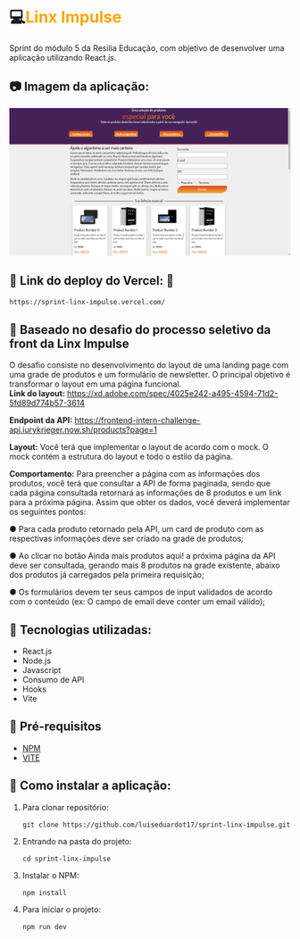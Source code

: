 #  💻<spam style="color: orange">Linx Impulse</spam>

Sprint do módulo 5 da Resilia Educação, com objetivo de desenvolver uma aplicação utilizando React.js.<br>

## 📷 Imagem da aplicação:

<img src="app.png">

## 🚧 Link do deploy do Vercel: 🚧
```
https://sprint-linx-impulse.vercel.com/
```

## 🎯 Baseado no desafio do processo seletivo da front da Linx Impulse

O desafio consiste no desenvolvimento do layout de uma landing page com uma grade de produtos e um formulário de newsletter. O principal objetivo é transformar o layout em uma página funcional. <br>
<strong>Link do layout:</strong>
https://xd.adobe.com/spec/4025e242-a495-4594-71d2-5fd89d774b57-3614

<strong>Endpoint da API:</strong>
https://frontend-intern-challenge-api.iurykrieger.now.sh/products?page=1

<strong>Layout:</strong>
Você terá que implementar o layout de acordo com o mock. O mock contém a estrutura do layout e todo o estilo da página.

<strong>Comportamento:</strong>
Para preencher a página com as informações dos produtos, você terá que consultar a API de forma paginada, sendo que cada página consultada retornará as informações de 8 produtos e um link para a próxima página.
Assim que obter os dados, você deverá implementar os seguintes pontos:

● Para cada produto retornado pela API, um card de produto com as respectivas informações deve ser criado na grade de produtos;

● Ao clicar no botão Ainda mais produtos aqui! a próxima página da API deve ser consultada, gerando mais 8 produtos na grade existente, abaixo dos produtos já carregados pela primeira requisição;

● Os formulários devem ter seus campos de input validados de acordo com o conteúdo (ex: O campo de email deve conter um email válido);


## 🧩 Tecnologias utilizadas:

- React.js
- Node.js
- Javascript
- Consumo de API
- Hooks
- Vite


## 📘 Pré-requisitos

- <a href="https://www.npmjs.com/">NPM</a>
- <a href="https://vitejs.dev/">VITE</a>

## :rocket: Como instalar a aplicação:

1. Para clonar repositório:

    ```
    git clone https://github.com/luiseduardot17/sprint-linx-impulse.git
    ```

2. Entrando na pasta do projeto:

    ```
    cd sprint-linx-impulse
    ```

3. Instalar o NPM:

     ```
     npm install
     ```

4. Para iniciar o projeto:

    ```
    npm run dev
    ```
